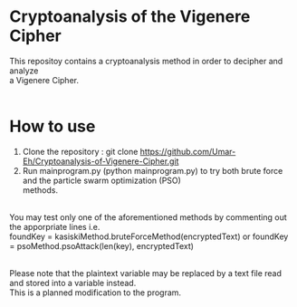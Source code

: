 # Cryptoanalysis of the Vigenere Cipher

This repositoy contains a cryptoanalysis method in order to decipher and analyze<br>
a Vigenere Cipher.<br><br>

# How to use

1. Clone the repository : git clone https://github.com/Umar-Eh/Cryptoanalysis-of-Vigenere-Cipher.git<br>
2. Run mainprogram.py (python mainprogram.py) to try both brute force and the particle swarm optimization (PSO)<br>
   methods.<br><br>

You may test only one of the aforementioned methods by commenting out the apporpriate lines i.e.<br>
foundKey = kasiskiMethod.bruteForceMethod(encryptedText) or foundKey = psoMethod.psoAttack(len(key), encryptedText)<br><br>

Please note that the plaintext variable may be replaced by a text file read and stored into a variable instead. <br>
This is a planned modification to the program. 
